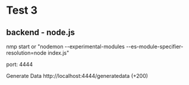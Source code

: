# Test 3


## backend - node.js 
nmp start or "nodemon --experimental-modules --es-module-specifier-resolution=node index.js"

port: 4444

Generate Data 
http://localhost:4444/generatedata (+200) 




